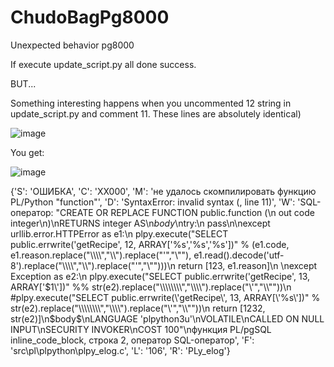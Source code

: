 # ChudoBagPg8000
Unexpected behavior pg8000

If execute update_script.py all done success.

BUT...

Something interesting happens when you uncommented 12 string in update_script.py and comment 11. These lines are absolutely identical)

![image](https://user-images.githubusercontent.com/40752666/141421204-394d25a8-6736-46f8-a9bd-4f2c5a7b532b.png)

You get:

![image](https://user-images.githubusercontent.com/40752666/141421057-ade0b6aa-797e-4cb6-a29d-4b6359df2980.png)


{'S': 'ОШИБКА', 'C': 'XX000', 'M': 'не удалось скомпилировать функцию PL/Python "function"', 'D': 'SyntaxError: invalid syntax (<string>, line 11)', 'W': 'SQL-оператор: "CREATE OR REPLACE FUNCTION public.function (\n  out code integer\n)\nRETURNS integer AS\n$body$\ntry:\n    pass\n\nexcept urllib.error.HTTPError as e1:\n    plpy.execute("SELECT public.errwrite(\'getRecipe\', 12, ARRAY[\'%s\',\'%s\',\'%s\'])" % (e1.code, e1.reason.replace("\\\\\\\\","\\\\").replace("\'","\\""), e1.read().decode(\'utf-8\').replace("\\\\\\\\","\\\\").replace("\'","\\"")))\n    return [123, e1.reason]\n    \nexcept Exception as e2:\n    plpy.execute("SELECT public.errwrite(\'getRecipe\', 13, ARRAY[\'$1\'])" %% str(e2).replace("\\\\\\\\","\\\\").replace("\'","\\""))\n    #plpy.execute("SELECT public.errwrite(\'getRecipe\', 13, ARRAY[\'%s\'])" % str(e2).replace("\\\\\\\\","\\\\").replace("\'","\\""))\n    return [1232, str(e2)]\n$body$\nLANGUAGE \'plpython3u\'\nVOLATILE\nCALLED ON NULL INPUT\nSECURITY INVOKER\nCOST 100"\nфункция PL/pgSQL inline_code_block, строка 2, оператор SQL-оператор', 'F': 'src\\pl\\plpython\\plpy_elog.c', 'L': '106', 'R': 'PLy_elog'}
